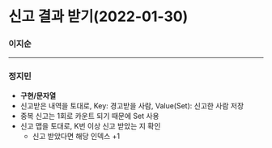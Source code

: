 # 신고 결과 받기(2022-01-30)
### 이지순

---
### 정지민
* **구현/문자열**
* 신고받은 내역을 토대로, Key: 경고받을 사람, Value(Set): 신고한 사람 저장
* 중복 신고는 1회로 카운트 되기 때문에 Set 사용
* 신고 맵을 토대로, K번 이상 신고 받았는 지 확인
  * 신고 받았다면 해당 인덱스 +1